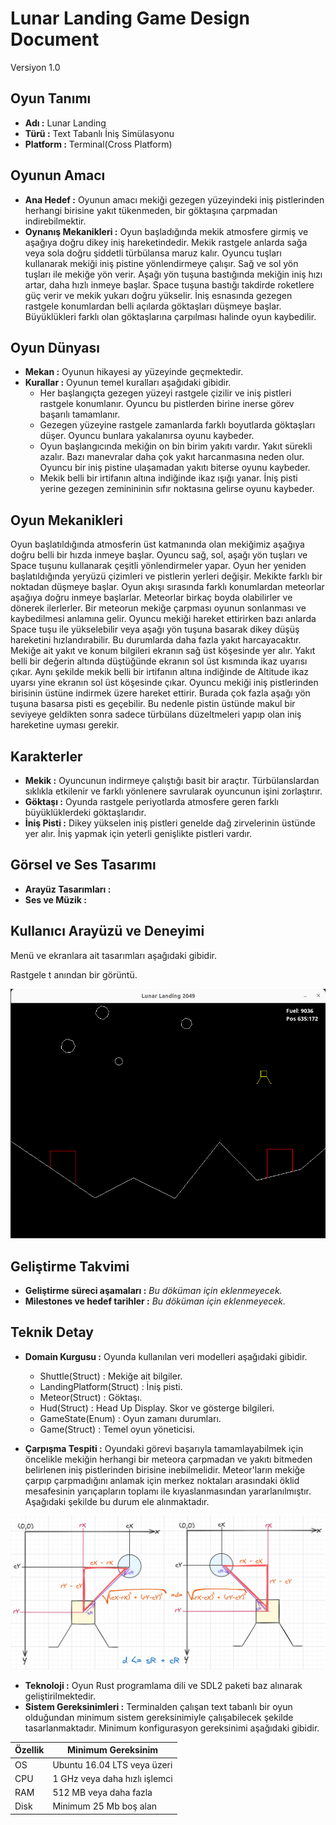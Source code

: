 # Lunar Landing Game Design Document

Versiyon 1.0

## Oyun Tanımı

- **Adı  :** Lunar Landing
- **Türü :** Text Tabanlı İniş Simülasyonu
- **Platform :** Terminal(Cross Platform)

## Oyunun Amacı

- **Ana Hedef :** Oyunun amacı mekiği gezegen yüzeyindeki iniş pistlerinden herhangi birisine yakıt tükenmeden, bir göktaşına çarpmadan indirebilmektir.
- **Oynanış Mekanikleri :** Oyun başladığında mekik atmosfere girmiş ve aşağıya doğru dikey iniş hareketindedir. Mekik rastgele anlarda sağa veya sola doğru şiddetli türbülansa maruz kalır. Oyuncu tuşları kullanarak mekiği iniş pistine yönlendirmeye çalışır. Sağ ve sol yön tuşları ile mekiğe yön verir. Aşağı yön tuşuna bastığında mekiğin iniş hızı artar, daha hızlı inmeye başlar. Space tuşuna bastığı takdirde roketlere güç verir ve mekik yukarı doğru yükselir. İniş esnasında gezegen rastgele konumlardan belli açılarda göktaşları düşmeye başlar. Büyüklükleri farklı olan göktaşlarına çarpılması halinde oyun kaybedilir.

## Oyun Dünyası

- **Mekan :** Oyunun hikayesi ay yüzeyinde geçmektedir.
- **Kurallar :** Oyunun temel kuralları aşağıdaki gibidir.
  - Her başlangıçta gezegen yüzeyi rastgele çizilir ve iniş pistleri rastgele konumlanır. Oyuncu bu pistlerden birine inerse görev başarılı tamamlanır.
  - Gezegen yüzeyine rastgele zamanlarda farklı boyutlarda göktaşları düşer. Oyuncu bunlara yakalanırsa oyunu kaybeder.
  - Oyun başlangıcında mekiğin on bin birim yakıtı vardır. Yakıt sürekli azalır. Bazı manevralar daha çok yakıt harcanmasına neden olur. Oyuncu bir iniş pistine ulaşamadan yakıtı biterse oyunu kaybeder.
  - Mekik belli bir irtifanın altına indiğinde ikaz ışığı yanar. İniş pisti yerine gezegen zeminininin sıfır noktasına gelirse oyunu kaybeder.

## Oyun Mekanikleri

Oyun başlatıldığında atmosferin üst katmanında olan mekiğimiz aşağıya doğru belli bir hızda inmeye başlar. Oyuncu sağ, sol, aşağı yön tuşları ve Space tuşunu kullanarak çeşitli yönlendirmeler yapar. Oyun her yeniden başlatıldığında yeryüzü çizimleri ve pistlerin yerleri değişir. Mekikte farklı bir noktadan düşmeye başlar. Oyun akışı sırasında farklı konumlardan meteorlar aşağıya doğru inmeye başlarlar. Meteorlar birkaç boyda olabilirler ve dönerek ilerlerler. Bir meteorun mekiğe çarpması oyunun sonlanması ve kaybedilmesi anlamına gelir. Oyuncu mekiği hareket ettirirken bazı anlarda Space tuşu ile yükselebilir veya aşağı yön tuşuna basarak dikey düşüş hareketini hızlandırabilir. Bu durumlarda daha fazla yakıt harcayacaktır. Mekiğe ait yakıt ve konum bilgileri ekranın sağ üst köşesinde yer alır. Yakıt belli bir değerin altında düştüğünde ekranın sol üst kısmında ikaz uyarısı çıkar. Aynı şekilde mekik belli bir irtifanın altına indiğinde de Altitude ikaz uyarsı yine ekranın sol üst köşesinde çıkar. Oyuncu mekiği iniş pistlerinden birisinin üstüne indirmek üzere hareket ettirir. Burada çok fazla aşağı yön tuşuna basarsa pisti es geçebilir. Bu nedenle pistin üstünde makul bir seviyeye geldikten sonra sadece türbülans düzeltmeleri yapıp olan iniş hareketine uyması gerekir.

## Karakterler

- **Mekik :** Oyuncunun indirmeye çalıştığı basit bir araçtır. Türbülanslardan sıklıkla etkilenir ve farklı yönlenere savrularak oyuncunun işini zorlaştırır.
- **Göktaşı :** Oyunda rastgele periyotlarda atmosfere geren farklı büyüklüklerdeki göktaşlarıdır.
- **İniş Pisti :** Dikey yükselen iniş pistleri genelde dağ zirvelerinin üstünde yer alır. İniş yapmak için yeterli genişlikte pistleri vardır.

## Görsel ve Ses Tasarımı

- **Arayüz Tasarımları :** 
- **Ses ve Müzik :** 

## Kullanıcı Arayüzü ve Deneyimi

Menü ve ekranlara ait tasarımları aşağıdaki gibidir.

Rastgele t anından bir görüntü.

![Runtime](runtime_01.png)

## Geliştirme Takvimi

- **Geliştirme süreci aşamaları :** _Bu döküman için eklenmeyecek._
- **Milestones ve hedef tarihler :** _Bu döküman için eklenmeyecek._

## Teknik Detay

- **Domain Kurgusu :** Oyunda kullanılan veri modelleri aşağıdaki gibidir.
  - Shuttle(Struct) : Mekiğe ait bilgiler.
  - LandingPlatform(Struct) : İniş pisti.
  - Meteor(Struct) : Göktaşı.
  - Hud(Struct) : Head Up Display. Skor ve gösterge bilgileri.
  - GameState(Enum) : Oyun zamanı durumları.
  - Game(Struct) : Temel oyun yöneticisi.

- **Çarpışma Tespiti :** Oyundaki görevi başarıyla tamamlayabilmek için öncelikle mekiğin herhangi bir meteora çarpmadan ve yakıtı bitmeden belirlenen iniş pistlerinden birisine inebilmelidir. Meteor'ların mekiğe çarpıp çarpmadığını anlamak için merkez noktaları arasındaki öklid mesafesinin yarıçapların toplamı ile kıyaslanmasından yararlanılmıştır. Aşağıdaki şekilde bu durum ele alınmaktadır.

![Collision Detection](collision_detection.png)

- **Teknoloji :** Oyun Rust programlama dili ve SDL2 paketi baz alınarak geliştirilmektedir.
- **Sistem Gereksinimleri :** Terminalden çalışan text tabanlı bir oyun olduğundan minimum sistem gereksinimiyle çalışabilecek şekilde tasarlanmaktadır. Minimum konfigurasyon gereksinimi aşağıdaki gibidir.

| Özellik | Minimum Gereksinim            |
|---------|-------------------------------|
| OS      | Ubuntu 16.04 LTS veya üzeri   |
| CPU     | 1 GHz veya daha hızlı işlemci |
| RAM     | 512 MB veya daha fazla        |
| Disk    | Minimum 25 Mb boş alan        |
